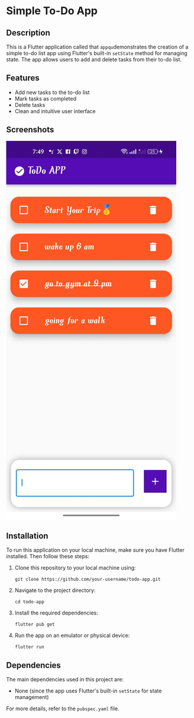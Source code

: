 # Simple To-Do App


## Description

This is a Flutter application called that  ```appqu```demonstrates the creation of a simple to-do list app using Flutter's built-in `setState` method for managing state. The app allows users to add and delete tasks from their to-do list.

## Features

- Add new tasks to the to-do list
- Mark tasks as completed
- Delete tasks
- Clean and intuitive user interface

## Screenshots

![To-Do App Screenshot 1](screenshots/todoapp.jpg)


## Installation

To run this application on your local machine, make sure you have Flutter installed. Then follow these steps:

1. Clone this repository to your local machine using:
   ```
   git clone https://github.com/your-username/todo-app.git
   ```

2. Navigate to the project directory:
   ```
   cd todo-app
   ```

3. Install the required dependencies:
   ```
   flutter pub get
   ```

4. Run the app on an emulator or physical device:
   ```
   flutter run
   ```

## Dependencies

The main dependencies used in this project are:

- None (since the app uses Flutter's built-in `setState` for state management)

For more details, refer to the `pubspec.yaml` file.
